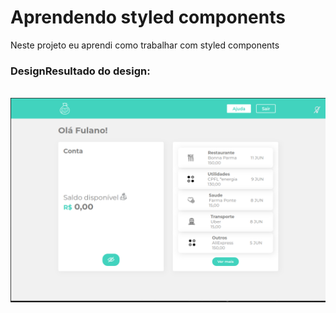 # Aprendendo styled components


Neste projeto eu aprendi como trabalhar com styled components

### DesignResultado do design:
<br>
<img src='interface.png'>
